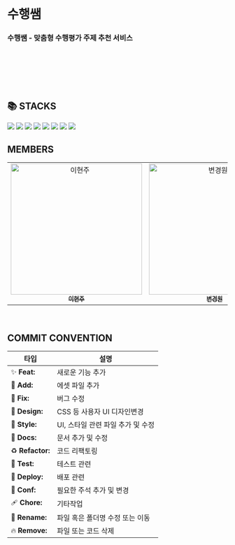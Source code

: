 <h1>수행쌤</h1>
<h3>수행쌤 - 맞춤형 수행평가 주제 추천 서비스</h3>

<br/><br/><br/><br/><br/>

## 📚 STACKS

<div>
  <img src="https://img.shields.io/badge/typescript-3178C6?style=for-the-badge&logo=typescript&logoColor=white"/>
  <img src="https://img.shields.io/badge/react.js-61DAFB?style=for-the-badge&logo=react&logoColor=black"/>
  <img src="https://img.shields.io/badge/zustand-433e38?style=for-the-badge&logo=zustand&logoColor=black"/>
  <img src="https://img.shields.io/badge/prettier-F7B93E?style=for-the-badge&logo=prettier&logoColor=black"/>
  <img src="https://img.shields.io/badge/eslint-4B32C3?style=for-the-badge&logo=eslint&logoColor=white"/>
  <img src="https://img.shields.io/badge/tailwind-06B6D4?style=for-the-badge&logo=tailwind Css&logoColor=white"/>
  <img src="https://img.shields.io/badge/Mock Service Worker-FF6A33?style=for-the-badge&logo=mockserviceworker&logoColor=white"/>
  <img src="https://img.shields.io/badge/React Query-FF4154?style=for-the-badge&logo=reactquery&logoColor=white"/>
 

<br/>

## MEMBERS

<table>
  <tr>
    <td align="center">
      <a href="https://github.com/Yi-HyeonJu">
        <img src="https://avatars.githubusercontent.com/u/164320612?v=4" width="300px;" alt="이현주"/><br />
        <sub><b>이현주</b></sub>
      </a>
    </td>
    <td align="center">
      <a href="https://github.com/deswaq1220">
        <img src="https://avatars.githubusercontent.com/u/121841669?v=4" width="300px;" alt="변경원"/><br />
        <sub><b>변경원</b></sub>
      </a>
    </td>
    <td align="center">
      <a href="https://github.com/doin-N">
       <img src="https://avatars.githubusercontent.com/u/164306935?v=4" width="300px;" alt="노도인"/><br />
        <sub><b>노도인</b></sub>
      </a>
    </td>
    <td align="center">
      <a href="https://github.com/Watnu03">
        <img src="https://avatars.githubusercontent.com/u/107114225?v=4" width="300px;" alt="강승혜"/><br />
        <sub><b>강승혜</b></sub>
      </a>
    </td>
  </tr>
</table>

<br/>

## COMMIT CONVENTION

| 타입             | 설명                                              |
| ---------------- | ------------------------------------------------- |
| ✨ **Feat:**     | 새로운 기능 추가                                  |
| 🍱 **Add:**      | 에셋 파일 추가                                    |
| 🐛 **Fix:**      | 버그 수정                                         |
| 🎨 **Design:**   | CSS 등 사용자 UI 디자인변경                        |
| 💄 **Style:**     | UI, 스타일 관련 파일 추가 및 수정                  |
| 📝 **Docs:**     | 문서 추가 및 수정                                  |
| ♻️ **Refactor:** | 코드 리팩토링                                      |
| 🤡 **Test:**     | 테스트 관련                                       |
| 🚀 **Deploy:**   | 배포 관련                                         |
| 💚 **Conf:**     | 필요한 주석 추가 및 변경                           |
| 🩹 **Chore:**    | 기타작업                                          |
| 🚚 **Rename:**   | 파일 혹은 폴더명 수정 또는 이동                    |
| 🔥 **Remove:**    | 파일 또는 코드 삭제                               |
